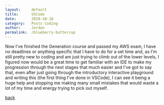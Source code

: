 ```yaml
---
layout:     default
title:      VSCode
date:       2020-10-10
category:   Posts Coding
author:     Jordan 
permalink:  /blueberry-buttercup
---
```


Now I've finished the Generation course and passed my AWS exam, I have no deadlines or anything specific that I have to do for a set time and, as I'm still pretty new to coding and am just trying to climb out of the lower levels, I figured now would be a great time to get familiar with an IDE to make my progression through the next stages that much easier and I've got to say that, even after just going through the introductory interactive playground and writing this (the first thing I've done in VSCode), I can see it being a huge help and stopping me making many small mistakes that would waste a lot of my time and energy trying to pick out myself.

[back](./)
